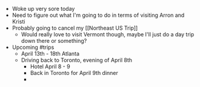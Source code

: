 - Woke up very sore today
- Need to figure out what I'm going to do in terms of visiting Arron and Kristi
- Probably going to cancel my [[Northeast US Trip]]
	- Would really love to visit Vermont though, maybe I'll just do a day trip down there or something?
- Upcoming #trips
	- April 13th - 18th Atlanta
	- Driving back to Toronto, evening of April 8th
		- Hotel April 8 - 9
		- Back in Toronto for April 9th dinner
		-